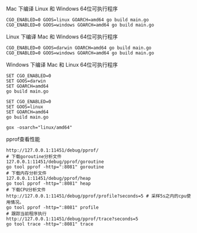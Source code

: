 Mac 下编译 Linux 和 Windows 64位可执行程序

    CGO_ENABLED=0 GOOS=linux GOARCH=amd64 go build main.go
    CGO_ENABLED=0 GOOS=windows GOARCH=amd64 go build main.go

Linux 下编译 Mac 和 Windows 64位可执行程序

    CGO_ENABLED=0 GOOS=darwin GOARCH=amd64 go build main.go
    CGO_ENABLED=0 GOOS=windows GOARCH=amd64 go build main.go

Windows 下编译 Mac 和 Linux 64位可执行程序

    SET CGO_ENABLED=0
    SET GOOS=darwin
    SET GOARCH=amd64
    go build main.go
    
    SET CGO_ENABLED=0
    SET GOOS=linux
    SET GOARCH=amd64
    go build main.go

    gox -osarch="linux/amd64"

pprof查看性能

    http://127.0.0.1:11451/debug/pprof/
    # 下载goroutine分析文件
    127.0.0.1:11451/debug/pprof/goroutine
    go tool pprof -http=":8081" goroutine
    # 下载内存分析文件
    127.0.0.1:11451/debug/pprof/heap
    go tool pprof -http=":8081" heap
    # 下载CPU分析文件
    http://127.0.0.1:11451/debug/pprof/profile?seconds=5 # 采样5s之内的cpu使用情况。
    go tool pprof -http=":8081" profile
    # 跟踪当前程序执行
    http://127.0.0.1:11451/debug/pprof/trace?seconds=5
    go tool trace -http=":8081" trace
    